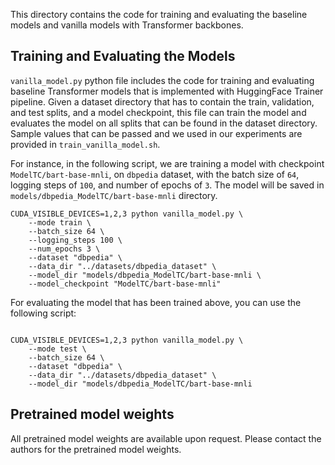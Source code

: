 This directory contains the code for training and evaluating the baseline models and vanilla models with Transformer backbones. 


## Training and Evaluating the Models

`vanilla_model.py` python file includes the code for training and evaluating baseline Transformer models that is implemented with HuggingFace Trainer pipeline. Given a dataset directory that has to contain the train, validation, and test splits, and a model checkpoint, this file can train the model and evaluates the model on all splits that can be found in the dataset directory. Sample values that can be passed and we used in our experiments are provided in `train_vanilla_model.sh`.

For instance, in the following script, we are training a model with checkpoint `ModelTC/bart-base-mnli`, on `dbpedia` dataset, with the batch size of `64`, logging steps of `100`, and number of epochs of `3`. The model will be saved in `models/dbpedia_ModelTC/bart-base-mnli` directory.


```
CUDA_VISIBLE_DEVICES=1,2,3 python vanilla_model.py \
    --mode train \
    --batch_size 64 \
    --logging_steps 100 \
    --num_epochs 3 \
    --dataset "dbpedia" \
    --data_dir "../datasets/dbpedia_dataset" \
    --model_dir "models/dbpedia_ModelTC/bart-base-mnli \
    --model_checkpoint "ModelTC/bart-base-mnli"

```

For evaluating the model that has been trained above, you can use the following script:

```

CUDA_VISIBLE_DEVICES=1,2,3 python vanilla_model.py \
    --mode test \
    --batch_size 64 \
    --dataset "dbpedia" \
    --data_dir "../datasets/dbpedia_dataset" \
    --model_dir "models/dbpedia_ModelTC/bart-base-mnli

```

## Pretrained model weights

All pretrained model weights are available upon request. Please contact the authors for the pretrained model weights.